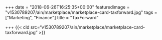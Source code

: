 +++
date = "2018-06-26T16:25:35+00:00"
featuredimage = "v1530789207/ain/marketplace/marketplace-card-taxforward.jpg"
tags = ["Marketing", "Finance"]
title = "TaxForward"

+++
{{< cld src=“v1530789207/ain/marketplace/marketplace-card-taxforward.jpg” >}}